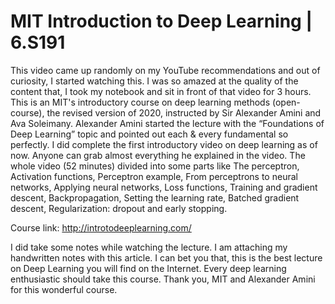 # MIT Introduction to Deep Learning | 6.S191
This video came up randomly on my YouTube recommendations and out of curiosity, I started watching this. I was so amazed at the quality of the content that, I took my notebook and sit in front of that video for 3 hours.
This is an MIT's introductory course on deep learning methods (open-course), the revised version of 2020, instructed by Sir Alexander Amini and Ava Soleimany. 
Alexander Amini started the lecture with the “Foundations of Deep Learning” topic and pointed out each & every fundamental so perfectly. I did complete the first introductory video on deep learning as of now.
Anyone can grab almost everything he explained in the video.
The whole video (52 minutes) divided into some parts like The perceptron, Activation functions, Perceptron example, From perceptrons to neural networks, Applying neural networks, Loss functions, Training and gradient descent, Backpropagation, Setting the learning rate, Batched gradient descent, Regularization: dropout and early stopping. 

Course link: http://introtodeeplearning.com/ 

I did take some notes while watching the lecture. I am attaching my handwritten notes with this article. 
I can bet you that, this is the best lecture on Deep Learning you will find on the Internet. Every deep learning enthusiastic should take this course. Thank you, MIT and Alexander Amini for this wonderful course.

